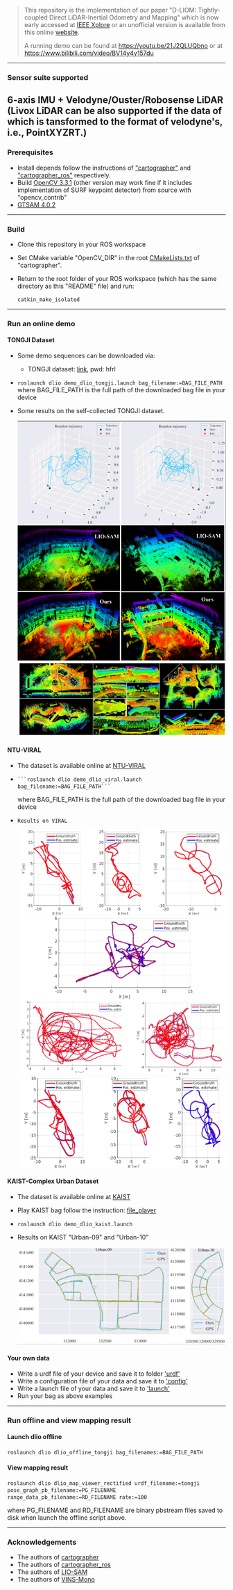 > This repository is the implementation of our paper "D-LIOM: Tightly-coupled Direct LiDAR-Inertial Odometry and Mapping" which is now early accessed at [IEEE Xplore](https://ieeexplore.ieee.org/document/9760190) or an unofficial version is available from this online [website](http://cslinzhang.gitee.io/home/files/D-LIOM.pdf). 
>
> A running demo can be found at https://youtu.be/21J2QLUQbno or at https://www.bilibili.com/video/BV14y4y157du
---
### Sensor suite supported
6-axis IMU + Velodyne/Ouster/Robosense LiDAR (Livox LiDAR can be also supported if the data of which is tansformed to the format of velodyne's, i.e., PointXYZRT.)
---
### Prerequisites
- Install depends follow the instructions of ["cartographer"](https://google-cartographer.readthedocs.io/en/latest/index.html) and ["cartographer_ros"](https://google-cartographer-ros.readthedocs.io/en/latest/compilation.html) respectively. 
- Build [OpenCV 3.3.1](https://opencv.org/releases/page/2/) (other version may work fine if it includes implementation of SURF keypoint detector) from source with "opencv_contrib"
- [GTSAM 4.0.2](https://github.com/borglab/gtsam/tree/4.0.2)
---
### Build
- Clone this repository in your ROS workspace

- Set CMake variable "OpenCV_DIR" in the root [CMakeLists.txt](src/cartographer/CMakeLists.txt) of "cartographer". 

- Return to the root folder of your ROS workspace (which has the same directory as this "README" file) and run:

      catkin_make_isolated
---
### Run an online demo
#### TONGJI Dataset
- Some demo sequences can be downloaded via: 

  - TONGJI dataset: [link](https://pan.baidu.com/s/12Y6CErygofwPf9f8FrNLqA), pwd: hfrl

- ```roslaunch dlio demo_dlio_tongji.launch bag_filename:=BAG_FILE_PATH```
  where BAG_FILE_PATH is the full path of the downloaded bag file in your device

- Some results on the self-collected TONGJI dataset.

  <div align="center">
      <img src="img/rot.png">  
  </div>

  <div align="center">
      <img src="img/hc.png">  
  </div>
#### NTU-VIRAL

- The dataset is available online at [NTU-VIRAL](https://ntu-aris.github.io/ntu_viral_dataset/)

-     ```roslaunch dlio demo_dlio_viral.launch bag_filename:=BAG_FILE_PATH```
  where BAG_FILE_PATH is the full path of the downloaded bag file in your device
  
-     Results on VIRAL
  
  <div align="center">
      <img src="img/ntu_eee.png">  
  </div>
  
  <div align="center">
      <img src="img/ntu_nya.png">  
  </div>
  
  <div align="center">
      <img src="img/ntu_sbs.png">  
  </div>
  
  
  
  
#### KAIST-Complex Urban Dataset
- The dataset is available online at [KAIST](https://irap.kaist.ac.kr/dataset/)

- Play KAIST bag follow the instruction: [file_player](https://irap.kaist.ac.kr/dataset/development.html)

- ```roslaunch dlio demo_dlio_kaist.launch```

- Results on KAIST "Urban-09" and "Urban-10"

  <div align="center">
      <img src="img/kaist.png">  
  </div>
#### Your own data
- Write a urdf file of your device and save it to folder ['urdf'](src/dlio/urdf)
- Write a configuration file of your data and save it to ['config'](src/dlio/config)
- Write a launch file of your data and save it to ['launch'](src/dlio/launch)
- Run your bag as above examples
---
### Run offline and view mapping result
#### Launch dlio offline
    roslaunch dlio dlio_offline_tongji bag_filenames:=BAG_FILE_PATH
#### View mapping result
    roslaunch dlio dlio_map_viewer_rectified urdf_filename:=tongji pose_graph_pb_filename:=PG_FILENAME range_data_pb_filename:=RD_FILENAME rate:=100
  where PG_FILENAME and RD_FILENAME are binary pbstream files saved to disk when launch the offline script above.

---
### Acknowledgements
- The authors of [cartographer](https://github.com/cartographer-project/cartographer)
- The authors of [cartographer_ros](https://github.com/cartographer-project/cartographer_ros)
- The authors of [LIO-SAM](https://github.com/TixiaoShan/LIO-SAM)
- The authors of [VINS-Mono](https://github.com/HKUST-Aerial-Robotics/VINS-Mono)

